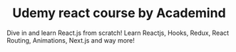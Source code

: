 <div>
  <h1  align="center">Udemy react course by Academind</h1>
  <p>Dive in and learn React.js from scratch! Learn Reactjs, Hooks, Redux, React Routing, Animations, Next.js and way more!</p>
</div>

